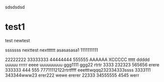 
sdsdsdsd

# test1
test
newtest

sssssss
nexttest
nextttttt
asasasasa1
1111111111

22222222
33333333
44444444
555555
AAAAAA
XCCCCC
ttttt
ddddd
uuuuu
rrrrr
eeee
uuuuuuuuu
ggg1111
ggg22
rtrtr
3333
232323
565656
erere
333333
444
555
77711112122rtrtffff
eeetttwqqq232334333ssss
3333111
343344www23 
erer222
wewe
ererer
22333
34555555
4545
werr
